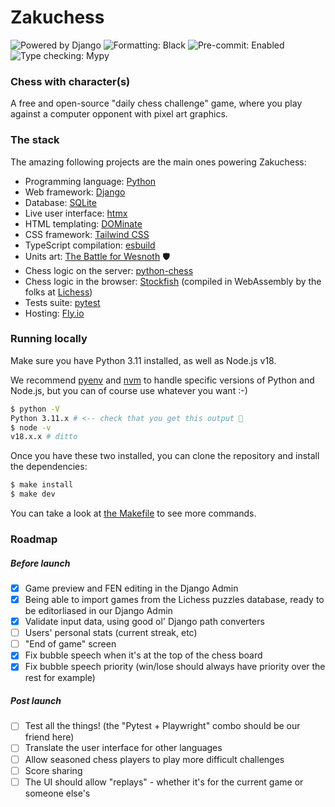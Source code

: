 # Zakuchess

![Powered by Django](https://img.shields.io/badge/Powered_By-Django-green)
![Formatting: Black](https://img.shields.io/badge/Formatting-Black-blue)
![Pre-commit: Enabled](https://img.shields.io/badge/Pre--commit-Enabled-blue)
![Type checking: Mypy](https://img.shields.io/badge/Type--checking-Mypy-blue)


### Chess with character(s)

A free and open-source "daily chess challenge" game, where you play against a computer opponent
with pixel art graphics.

### The stack

The amazing following projects are the main ones powering Zakuchess:

 - Programming language: [Python](https://www.python.org/)
 - Web framework: [Django](https://www.djangoproject.com/)
 - Database: [SQLite](https://www.sqlite.org/index.html)
 - Live user interface: [htmx](https://htmx.org/)
 - HTML templating: [DOMinate](https://github.com/Knio/dominate#readme)
 - CSS framework: [Tailwind CSS](https://tailwindcss.com/)
 - TypeScript compilation: [esbuild](https://esbuild.github.io/)
 - Units art: [The Battle for Wesnoth](https://www.wesnoth.org/) :shield:
 - Chess logic on the server: [python-chess](https://python-chess.readthedocs.io/en/latest/)
 - Chess logic in the browser: [Stockfish](https://stockfishchess.org/) (compiled in WebAssembly by the folks at [Lichess](https://github.com/lichess-org))
 - Tests suite: [pytest](https://docs.pytest.org/en/latest/)
 - Hosting: [Fly.io](https://fly.io/)

### Running locally

Make sure you have Python 3.11 installed, as well as Node.js v18.

We recommend [pyenv](https://github.com/pyenv/pyenv-installer#readme) and [nvm](https://github.com/nvm-sh/nvm#readme) to handle specific versions of Python and Node.js,
but you can of course use whatever you want :-)

```bash
$ python -V
Python 3.11.x # <-- check that you get this output 🙂
$ node -v
v18.x.x # ditto
```

Once you have these two installed, you can clone the repository and install the dependencies:

```bash
$ make install
$ make dev
```

You can take a look at [the Makefile](./Makefile) to see more commands.

### Roadmap

##### Before launch

 - [x] Game preview and FEN editing in the Django Admin
 - [x] Being able to import games from the Lichess puzzles database, ready to be editorliased in our Django Admin
 - [x] Validate input data, using good ol' Django path converters 
 - [ ] Users' personal stats (current streak, etc)
 - [ ] "End of game" screen
 - [x] Fix bubble speech when it's at the top of the chess board 
 - [x] Fix bubble speech priority (win/lose should always have priority over the rest for example)

##### Post launch

 - [ ] Test all the things! (the "Pytest + Playwright" combo should be our friend here)
 - [ ] Translate the user interface for other languages
 - [ ] Allow seasoned chess players to play more difficult challenges
 - [ ] Score sharing
 - [ ] The UI should allow "replays" - whether it's for the current game or someone else's
